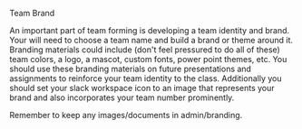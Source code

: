 Team Brand

An important part of team forming is developing a team identity and brand. Your will need to choose a team name and build a brand or theme around it. Branding materials could include (don't feel pressured to do all of these) team colors, a logo, a mascot, custom fonts, power point themes, etc. You should use these branding materials on future presentations and assignments to reinforce your team identity to the class. Additionally you should set your slack workspace icon to an image that represents your brand and also incorporates your team number prominently.

Remember to keep any images/documents in admin/branding.